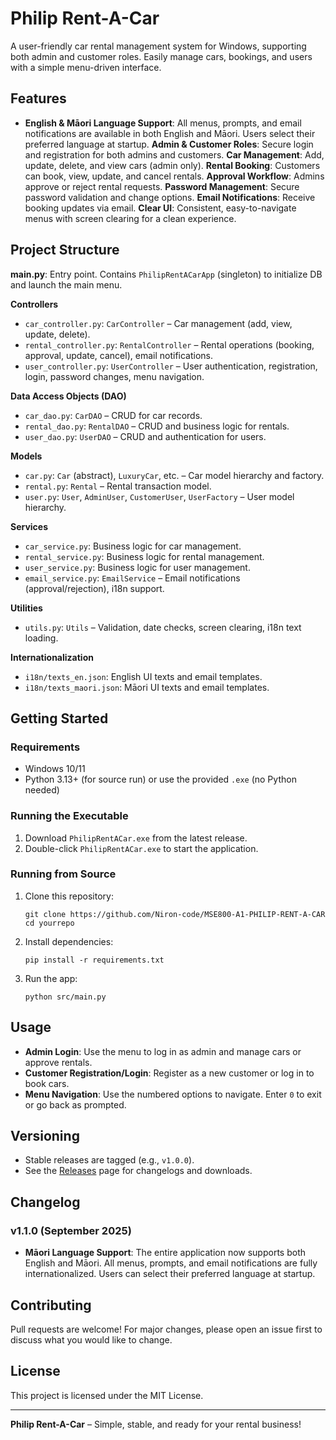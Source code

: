 # Philip Rent-A-Car

A user-friendly car rental management system for Windows, supporting both admin and customer roles. Easily manage cars, bookings, and users with a simple menu-driven interface.

## Features
- **English & Māori Language Support**: All menus, prompts, and email notifications are available in both English and Māori. Users select their preferred language at startup.
**Admin & Customer Roles**: Secure login and registration for both admins and customers.
**Car Management**: Add, update, delete, and view cars (admin only).
**Rental Booking**: Customers can book, view, update, and cancel rentals.
**Approval Workflow**: Admins approve or reject rental requests.
**Password Management**: Secure password validation and change options.
**Email Notifications**: Receive booking updates via email.
**Clear UI**: Consistent, easy-to-navigate menus with screen clearing for a clean experience.

## Project Structure

**main.py**: Entry point. Contains `PhilipRentACarApp` (singleton) to initialize DB and launch the main menu.

**Controllers**
- `car_controller.py`: `CarController` – Car management (add, view, update, delete).
- `rental_controller.py`: `RentalController` – Rental operations (booking, approval, update, cancel), email notifications.
- `user_controller.py`: `UserController` – User authentication, registration, login, password changes, menu navigation.

**Data Access Objects (DAO)**
- `car_dao.py`: `CarDAO` – CRUD for car records.
- `rental_dao.py`: `RentalDAO` – CRUD and business logic for rentals.
- `user_dao.py`: `UserDAO` – CRUD and authentication for users.

**Models**
- `car.py`: `Car` (abstract), `LuxuryCar`, etc. – Car model hierarchy and factory.
- `rental.py`: `Rental` – Rental transaction model.
- `user.py`: `User`, `AdminUser`, `CustomerUser`, `UserFactory` – User model hierarchy.

**Services**
- `car_service.py`: Business logic for car management.
- `rental_service.py`: Business logic for rental management.
- `user_service.py`: Business logic for user management.
- `email_service.py`: `EmailService` – Email notifications (approval/rejection), i18n support.

**Utilities**
- `utils.py`: `Utils` – Validation, date checks, screen clearing, i18n text loading.

**Internationalization**
- `i18n/texts_en.json`: English UI texts and email templates.
- `i18n/texts_maori.json`: Māori UI texts and email templates.

## Getting Started

### Requirements
- Windows 10/11
- Python 3.13+ (for source run) or use the provided `.exe` (no Python needed)

### Running the Executable
1. Download `PhilipRentACar.exe` from the latest release.
2. Double-click `PhilipRentACar.exe` to start the application.

### Running from Source
1. Clone this repository:
   ```
   git clone https://github.com/Niron-code/MSE800-A1-PHILIP-RENT-A-CAR
   cd yourrepo
   ```
2. Install dependencies:
   ```
   pip install -r requirements.txt
   ```
3. Run the app:
   ```
   python src/main.py
   ```

## Usage
- **Admin Login**: Use the menu to log in as admin and manage cars or approve rentals.
- **Customer Registration/Login**: Register as a new customer or log in to book cars.
- **Menu Navigation**: Use the numbered options to navigate. Enter `0` to exit or go back as prompted.

## Versioning
- Stable releases are tagged (e.g., `v1.0.0`).
- See the [Releases](https://github.com/Niron-code/MSE800-A1-PHILIP-RENT-A-CAR/releases) page for changelogs and downloads.

## Changelog

### v1.1.0 (September 2025)
- **Māori Language Support**: The entire application now supports both English and Māori. All menus, prompts, and email notifications are fully internationalized. Users can select their preferred language at startup.

## Contributing
Pull requests are welcome! For major changes, please open an issue first to discuss what you would like to change.

## License
This project is licensed under the MIT License.

---

**Philip Rent-A-Car** – Simple, stable, and ready for your rental business!
